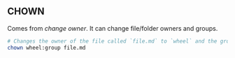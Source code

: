 ## CHOWN

Comes from _change owner_. It can change file/folder owners and groups.

```sh
# Changes the owner of the file called `file.md` to `wheel` and the group to `root`
chown wheel:group file.md
```